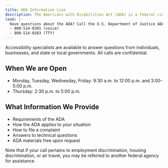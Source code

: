 ```yaml
---
title: ADA Information Line
description: The Americans with Disabilities Act (ADA) is a federal civil rights law that prohibits discrimination against people with disabilities in everyday activities. The ADA prohibits discrimination on the basis of disability just as other civil rights laws prohibit discrimination on the basis of race, color, sex, national origin, age, and religion. The ADA is broken up into five different sections, which are called titles. Different titles set out the requirements for different kinds of organizations.
lead: |-
  Have questions about the ADA? Call the U.S. Department of Justice ADA Information Line
  - 800-514-0301 (voice)
  - 800-514-0383 (TTY)
---
```


Accessibility specialists are available to answer questions from individuals,
businesses, and state or local governments. All calls are confidential.  

## When We are Open  

- Monday, Tuesday, Wednesday, Friday: 9:30 a.m. to 12:00 p.m. and 3:00-5:00 p.m.
- Thursday: 2:30 p.m. to 5:00 p.m.  

## What Information We Provide  
- Requirements of the ADA
- How the ADA applies to your situation
- How to file a complaint
- Answers to technical questions
- ADA materials free upon request  

Note that if your call pertains to employment discrimination, housing discrimination, or air travel, you may be referred to another federal agency for assistance.
